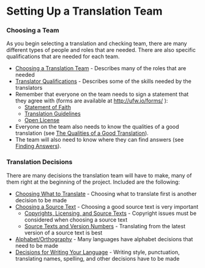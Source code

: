 # Setting Up a Translation Team #

### Choosing a Team

As you begin selecting a translation and checking team, there are many different types of people and roles that are needed. There are also specific qualifications that are needed for each team.

* [Choosing a Translation Team](../../translate/choose-team/01.md) - Describes many of the roles that are needed
* [Translator Qualifications](../../translate/qualifications/01.md) - Describes some of the skills needed by the translators
* Remember that everyone on the team needs to sign a statement that they agree with (forms are available at http://ufw.io/forms/ ):
  * [Statement of Faith](../../intro/statement-of-faith/01.md)
  * [Translation Guidelines](../../intro/translation-guidelines/01.md)
  * [Open License](../../intro/open-license/01.md)
* Everyone on the team also needs to know the qualities of a good translation (see [The Qualities of a Good Translation](../../translate/guidelines-intro/01.md)).
* The team will also need to know where they can find answers (see [Finding Answers](../../intro/finding-answers/01.md)).

### Translation Decisions

There are many decisions the translation team will have to make, many of them right at the beginning of the project. Included are the following:

* [Choosing What to Translate](../../translate/translation-difficulty/01.md) - Choosing what to translate first is another decision to be made
* [Choosing a Source Text](../../translate/translate-source-text/01.md) - Choosing a good source text is very important
  * [Copyrights, Licensing, and Source Texts](../../translate/translate-source-licensing/01.md) - Copyright issues must be considered when choosing a source text
  * [Source Texts and Version Numbers](../../translate/translate-source-version/01.md) - Translating from the latest version of a source text is best
* [Alphabet/Orthography](../../translate/translate-alphabet/01.md) - Many languages have alphabet decisions that need to be made
* [Decisions for Writing Your Language](../../translate/writing-decisions/01.md) - Writing style, punctuation, translating names, spelling, and other decisions have to be made

